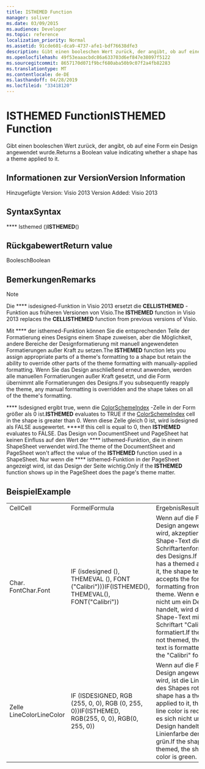 ```yaml
---
title: ISTHEMED Function
manager: soliver
ms.date: 03/09/2015
ms.audience: Developer
ms.topic: reference
localization_priority: Normal
ms.assetid: 91cde601-dca9-4737-afe1-bdf76638dfe3
description: Gibt einen booleschen Wert zurück, der angibt, ob auf eine Form ein Design angewendet wurde.
ms.openlocfilehash: 49f53eaaacbdc86a633703d6ef847e38097f5122
ms.sourcegitcommit: 8657170d071f9bcf680aba50b9c07f2a4fb82283
ms.translationtype: MT
ms.contentlocale: de-DE
ms.lasthandoff: 04/28/2019
ms.locfileid: "33418120"
---
```

# <a name="isthemed-function"></a><span data-ttu-id="46e3e-103">ISTHEMED Function</span><span class="sxs-lookup"><span data-stu-id="46e3e-103">ISTHEMED Function</span></span>

<span data-ttu-id="46e3e-104">Gibt einen booleschen Wert zurück, der angibt, ob auf eine Form ein Design angewendet wurde.</span><span class="sxs-lookup"><span data-stu-id="46e3e-104">Returns a Boolean value indicating whether a shape has a theme applied to it.</span></span> 
  
## <a name="version-information"></a><span data-ttu-id="46e3e-105">Informationen zur Version</span><span class="sxs-lookup"><span data-stu-id="46e3e-105">Version Information</span></span>

<span data-ttu-id="46e3e-106">Hinzugefügte Version: Visio 2013
</span><span class="sxs-lookup"><span data-stu-id="46e3e-106">Version Added: Visio 2013</span></span> 
  
## <a name="syntax"></a><span data-ttu-id="46e3e-107">Syntax</span><span class="sxs-lookup"><span data-stu-id="46e3e-107">Syntax</span></span>

 <span data-ttu-id="46e3e-108">\*\*\*\* Isthemed ()</span><span class="sxs-lookup"><span data-stu-id="46e3e-108">**ISTHEMED**()</span></span>
  
## <a name="return-value"></a><span data-ttu-id="46e3e-109">Rückgabewert</span><span class="sxs-lookup"><span data-stu-id="46e3e-109">Return value</span></span>

<span data-ttu-id="46e3e-110">Boolesch</span><span class="sxs-lookup"><span data-stu-id="46e3e-110">Boolean</span></span>
  
## <a name="remarks"></a><span data-ttu-id="46e3e-111">Bemerkungen</span><span class="sxs-lookup"><span data-stu-id="46e3e-111">Remarks</span></span>

> [!NOTE]
> <span data-ttu-id="46e3e-112">Die \*\*\*\* isdesigned-Funktion in Visio 2013 ersetzt die **CELLISTHEMED** -Funktion aus früheren Versionen von Visio.</span><span class="sxs-lookup"><span data-stu-id="46e3e-112">The **ISTHEMED** function in Visio 2013 replaces the **CELLISTHEMED** function from previous versions of Visio.</span></span> 
  
<span data-ttu-id="46e3e-113">Mit \*\*\*\* der isthemed-Funktion können Sie die entsprechenden Teile der Formatierung eines Designs einem Shape zuweisen, aber die Möglichkeit, andere Bereiche der Designformatierung mit manuell angewendeten Formatierungen außer Kraft zu setzen.</span><span class="sxs-lookup"><span data-stu-id="46e3e-113">The **ISTHEMED** function lets you assign appropriate parts of a theme's formatting to a shape but retain the ability to override other parts of the theme formatting with manually-applied formatting.</span></span> <span data-ttu-id="46e3e-114">Wenn Sie das Design anschließend erneut anwenden, werden alle manuellen Formatierungen außer Kraft gesetzt, und die Form übernimmt alle Formatierungen des Designs.</span><span class="sxs-lookup"><span data-stu-id="46e3e-114">If you subsequently reapply the theme, any manual formatting is overridden and the shape takes on all of the theme's formatting.</span></span> 
  
 <span data-ttu-id="46e3e-115">\*\*\*\* Isdesigned ergibt true, wenn die [ColorSchemeIndex](colorschemeindex-cell-theme-properties-section.md) -Zelle in der Form größer als 0 ist.</span><span class="sxs-lookup"><span data-stu-id="46e3e-115">**ISTHEMED** evaluates to TRUE if the [ColorSchemeIndex](colorschemeindex-cell-theme-properties-section.md) cell in the shape is greater than 0.</span></span> <span data-ttu-id="46e3e-116">Wenn diese Zelle gleich 0 ist, wird isdesigned als FALSE ausgewertet. \*\*\*\*</span><span class="sxs-lookup"><span data-stu-id="46e3e-116">If this cell is equal to 0, then **ISTHEMED** evaluates to FALSE.</span></span> <span data-ttu-id="46e3e-117">Das Design von DocumentSheet und PageSheet hat keinen Einfluss auf den Wert der \*\*\*\* isthemed-Funktion, die in einem ShapeSheet verwendet wird.</span><span class="sxs-lookup"><span data-stu-id="46e3e-117">The theme of the DocumentSheet and PageSheet won't affect the value of the **ISTHEMED** function used in a ShapeSheet.</span></span> <span data-ttu-id="46e3e-118">Nur wenn die \*\*\*\* isthemed-Funktion in der PageSheet angezeigt wird, ist das Design der Seite wichtig.</span><span class="sxs-lookup"><span data-stu-id="46e3e-118">Only if the **ISTHEMED** function shows up in the PageSheet does the page's theme matter.</span></span> 
  
## <a name="example"></a><span data-ttu-id="46e3e-119">Beispiel</span><span class="sxs-lookup"><span data-stu-id="46e3e-119">Example</span></span>

||||
|:-----|:-----|:-----|
|<span data-ttu-id="46e3e-120">Cell</span><span class="sxs-lookup"><span data-stu-id="46e3e-120">Cell</span></span>  <br/> |<span data-ttu-id="46e3e-121">Formel</span><span class="sxs-lookup"><span data-stu-id="46e3e-121">Formula</span></span>  <br/> |<span data-ttu-id="46e3e-122">Ergebnis</span><span class="sxs-lookup"><span data-stu-id="46e3e-122">Result</span></span>  <br/> |
|<span data-ttu-id="46e3e-123">Char. Font</span><span class="sxs-lookup"><span data-stu-id="46e3e-123">Char.Font</span></span>  <br/> |<span data-ttu-id="46e3e-124">IF (isdesigned (), THEMEVAL (), FONT ("Calibri")))</span><span class="sxs-lookup"><span data-stu-id="46e3e-124">IF(ISTHEMED(), THEMEVAL(), FONT("Calibri"))</span></span>  <br/> |<span data-ttu-id="46e3e-125">Wenn auf die Form ein Design angewendet wird, akzeptiert der Shape-Text die Schriftartenformatierung des Designs.</span><span class="sxs-lookup"><span data-stu-id="46e3e-125">If the shape has a themed applied to it, the shape text accepts the font formatting from the theme.</span></span> <span data-ttu-id="46e3e-126">Wenn es sich nicht um ein Design handelt, wird der Shape-Text mit der Schriftart "Calibri" formatiert.</span><span class="sxs-lookup"><span data-stu-id="46e3e-126">If the shape is not themed, the shape text is formatted with the "Calibri" font.</span></span>  <br/> |
|<span data-ttu-id="46e3e-127">Zelle LineColor</span><span class="sxs-lookup"><span data-stu-id="46e3e-127">LineColor</span></span>  <br/> |<span data-ttu-id="46e3e-128">IF (ISDESIGNED, RGB (255, 0, 0), RGB (0, 255, 0))</span><span class="sxs-lookup"><span data-stu-id="46e3e-128">IF(ISTHEMED, RGB(255, 0, 0), RGB(0, 255, 0))</span></span>  <br/> |<span data-ttu-id="46e3e-129">Wenn auf die Form ein Design angewendet wird, ist die Linienfarbe des Shapes rot.</span><span class="sxs-lookup"><span data-stu-id="46e3e-129">If the shape has a themed applied to it, the shape's line color is red.</span></span> <span data-ttu-id="46e3e-130">Wenn es sich nicht um ein Design handelt, ist die Linienfarbe der Form grün.</span><span class="sxs-lookup"><span data-stu-id="46e3e-130">If the shape is not themed, the shape's line color is green.</span></span>  <br/> |
   

